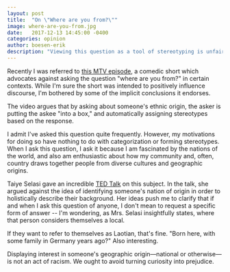 ```yaml
---
layout: post
title:  "On \"Where are you from?\""
image: where-are-you-from.jpg
date:   2017-12-13 14:45:00 -0400
categories: opinion
author: boesen-erik
description: "Viewing this question as a tool of stereotyping is unfair to the genuinely curious."
---
```

Recently I was referred to [this MTV episode](https://www.youtube.com/watch?v=igWYMo4z2OQ), a comedic short which advocates against asking the question "where are you from?" in certain contexts. While I'm sure the short was intended to positively influence discourse, I'm bothered by some of the implicit conclusions it endorses.

The video argues that by asking about someone's ethnic origin, the asker is putting the askee "into a box," and automatically assigning stereotypes based on the response.

I admit I've asked this question quite frequently. However, my motivations for doing so have nothing to do with categorization or forming stereotypes. When I ask this question, I ask it because I am fascinated by the nations of the world, and also am enthusiastic about how my community and, often, country draws together people from diverse cultures and geographic origins.

Taiye Selasi gave an incredible [TED Talk](https://www.ted.com/talks/taiye_selasi_don_t_ask_where_i_m_from_ask_where_i_m_a_local) on this subject. In the talk, she argued against the idea of identifying someone's nation of origin in order to holistically describe their background. Her ideas push me to clarify that if and when I ask this question of anyone, I don't mean to request a specific form of answer -- I'm wondering, as Mrs. Selasi insightfully states, where that person considers themselves a local.

If they want to refer to themselves as Laotian, that's fine. "Born here, with some family in Germany years ago?" Also interesting.

Displaying interest in someone's geographic origin—national or otherwise—is not an act of racism. We ought to avoid turning curiosity into prejudice.
